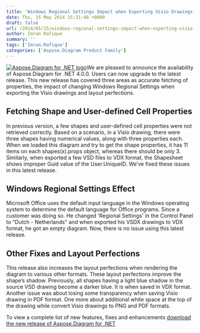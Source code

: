 ```yaml
---
title: 'Windows Regional Settings Impact when Exporting Visio Drawings using Aspose.Diagram for .NET 4.0.0'
date: Thu, 15 May 2014 15:31:48 +0000
draft: false
url: /2014/05/15/windows-regional-settings-impact-when-exporting-visio-drawings-using-aspose.diagram-for-.net-4.0.0/
author: Imran Rafique
summary: ''
tags: ['Imran.Rafique']
categories: ['Aspose.Diagram Product Family']
---
```


[![Aspose.Diagram for .NET logo][1]](https://blog.aspose.com/wp-content/uploads/sites/2/2013/06/aspose-Diagram-for-net_100.png)We are pleased to announce the availability of Aspose.Diagram for .NET 4.0.0. Users can now upgrade to the latest release. This new release has covered three areas as accurate fetching of properties, the impact of changing Windows Regional Settings when exporting the Visio drawings and layout perfections.

## Fetching Shape and User-defined Cell Properties

In previous version, a few shapes and user-defined cell properties were not retrieved correctly. Based on a scenario, in a Visio drawing, there were three shapes having numerical values, along with three properties each. When we loaded this diagram and try to get the shape properties, it has 11 items on each shapes(x).props object, whereas there should be only 3. Similarly, when exported a few VSD files to VDX format, the Shapesheet shows improper Guid value of the User.UniqueID. We’ve fixed these issues in this latest release.

## Windows Regional Settings Effect

Microsoft Office uses the default input language in the Windows operating system to determine the default language for Office programs. Since a customer was doing so. He changed 'Regional Settings' in the Control Panel to "Dutch - Netherlands" and when exported his VSDX drawings to VDX format, he got an empty diagram. Now, there is no issue using this latest release.

## Other Fixes and Layout Perfections

This release also increases the layout perfections when rendering the diagram to various other formats. These layout perfections improve the shape’s shadow. Previously, all shapes having a light blue shadow in the source VSD drawing become a darker blue. It is when saved in VDX format. Another issue was about losing some transparency when saving Visio drawing in PDF format. One more about additional white space at the top of the drawing while convert Visio drawings to PNG and PDF formats.

To view a complete list of new features, fixes and enhancements [download the new release of Aspose.Diagram for .NET][2]




[1]: https://blog.aspose.com/wp-content/uploads/sites/2/2013/06/aspose-Diagram-for-net_100.png "Aspose.Diagram for .NET logo"
[2]: http://www.aspose.com/community/files/51/.net-components/aspose.diagram-for-.net/default.aspx




